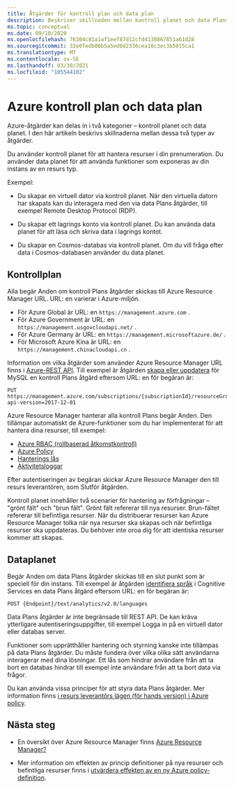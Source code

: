 ```yaml
---
title: Åtgärder för kontroll plan och data plan
description: Beskriver skillnaden mellan kontroll planet och data Plans åtgärder. Kontroll Plans åtgärder hanteras av Azure Resource Manager. Data Plans åtgärder hanteras av en tjänst.
ms.topic: conceptual
ms.date: 09/10/2020
ms.openlocfilehash: 76304c81a1af1eef87d12cfd4130867851a61d28
ms.sourcegitcommit: 32e0fedb80b5a5ed0d2336cea18c3ec3b5015ca1
ms.translationtype: MT
ms.contentlocale: sv-SE
ms.lasthandoff: 03/30/2021
ms.locfileid: "105544102"
---
```

# <a name="azure-control-plane-and-data-plane"></a>Azure kontroll plan och data plan

Azure-åtgärder kan delas in i två kategorier – kontroll planet och data planet. I den här artikeln beskrivs skillnaderna mellan dessa två typer av åtgärder.

Du använder kontroll planet för att hantera resurser i din prenumeration. Du använder data planet för att använda funktioner som exponeras av din instans av en resurs typ.

Exempel:

* Du skapar en virtuell dator via kontroll planet. När den virtuella datorn har skapats kan du interagera med den via data Plans åtgärder, till exempel Remote Desktop Protocol (RDP).

* Du skapar ett lagrings konto via kontroll planet. Du kan använda data planet för att läsa och skriva data i lagrings kontot.

* Du skapar en Cosmos-databas via kontroll planet. Om du vill fråga efter data i Cosmos-databasen använder du data planet.

## <a name="control-plane"></a>Kontrollplan

Alla begär Anden om kontroll Plans åtgärder skickas till Azure Resource Manager URL. URL: en varierar i Azure-miljön.

* För Azure Global är URL: en `https://management.azure.com` .
* För Azure Government är URL: en `https://management.usgovcloudapi.net/` .
* För Azure Germany är URL: en `https://management.microsoftazure.de/` .
* För Microsoft Azure Kina är URL: en `https://management.chinacloudapi.cn` .

Information om vilka åtgärder som använder Azure Resource Manager URL finns i [Azure-REST API](/rest/api/azure/). Till exempel är åtgärden [skapa eller uppdatera](/rest/api/mysql/databases/createorupdate) för MySQL en kontroll Plans åtgärd eftersom URL: en för begäran är:

```http
PUT https://management.azure.com/subscriptions/{subscriptionId}/resourceGroups/{resourceGroupName}/providers/Microsoft.DBforMySQL/servers/{serverName}/databases/{databaseName}?api-version=2017-12-01
```

Azure Resource Manager hanterar alla kontroll Plans begär Anden. Den tillämpar automatiskt de Azure-funktioner som du har implementerat för att hantera dina resurser, till exempel:

* [Azure RBAC (rollbaserad åtkomstkontroll)](../../role-based-access-control/overview.md)
* [Azure Policy](../../governance/policy/overview.md)
* [Hanterings lås](lock-resources.md)
* [Aktivitetsloggar](view-activity-logs.md)

Efter autentiseringen av begäran skickar Azure Resource Manager den till resurs leverantören, som Slutför åtgärden.

Kontroll planet innehåller två scenarier för hantering av förfrågningar – "grönt fält" och "brun fält". Grönt fält refererar till nya resurser. Brun-fältet refererar till befintliga resurser. När du distribuerar resurser kan Azure Resource Manager tolka när nya resurser ska skapas och när befintliga resurser ska uppdateras. Du behöver inte oroa dig för att identiska resurser kommer att skapas.

## <a name="data-plane"></a>Dataplanet

Begär Anden om data Plans åtgärder skickas till en slut punkt som är speciell för din instans. Till exempel är åtgärden [identifiera språk](/azure/cognitive-services/text-analytics/how-tos/text-analytics-how-to-language-detection) i Cognitive Services en data Plans åtgärd eftersom URL: en för begäran är:

```http
POST {Endpoint}/text/analytics/v2.0/languages
```

Data Plans åtgärder är inte begränsade till REST API. De kan kräva ytterligare autentiseringsuppgifter, till exempel Logga in på en virtuell dator eller databas server.

Funktioner som upprätthåller hantering och styrning kanske inte tillämpas på data Plans åtgärder. Du måste fundera över vilka olika sätt användarna interagerar med dina lösningar. Ett lås som hindrar användare från att ta bort en databas hindrar till exempel inte användare från att ta bort data via frågor.

Du kan använda vissa principer för att styra data Plans åtgärder. Mer information finns [i resurs leverantörs lägen (för hands version) i Azure policy](../../governance/policy/concepts/definition-structure.md#resource-provider-modes).

## <a name="next-steps"></a>Nästa steg

* En översikt över Azure Resource Manager finns [Azure Resource Manager?](overview.md)

* Mer information om effekten av princip definitioner på nya resurser och befintliga resurser finns i [utvärdera effekten av en ny Azure policy-definition](../../governance/policy/concepts/evaluate-impact.md).
